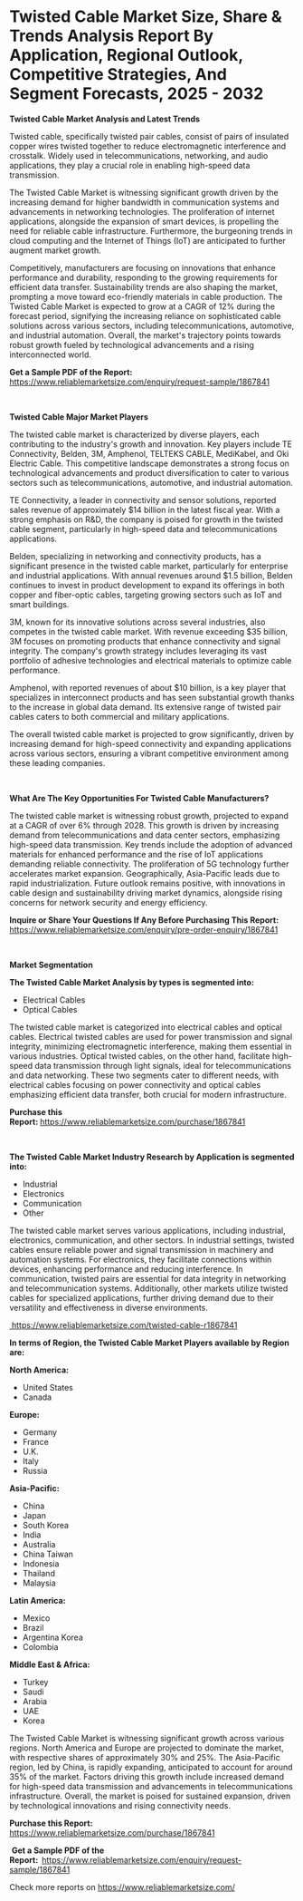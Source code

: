 <p><h1>Twisted Cable Market Size, Share & Trends Analysis Report By Application, Regional Outlook, Competitive Strategies, And Segment Forecasts, 2025 - 2032</h1></p><p><strong>Twisted Cable Market Analysis and Latest Trends</strong></p>
<p><p>Twisted cable, specifically twisted pair cables, consist of pairs of insulated copper wires twisted together to reduce electromagnetic interference and crosstalk. Widely used in telecommunications, networking, and audio applications, they play a crucial role in enabling high-speed data transmission. </p><p>The Twisted Cable Market is witnessing significant growth driven by the increasing demand for higher bandwidth in communication systems and advancements in networking technologies. The proliferation of internet applications, alongside the expansion of smart devices, is propelling the need for reliable cable infrastructure. Furthermore, the burgeoning trends in cloud computing and the Internet of Things (IoT) are anticipated to further augment market growth.</p><p>Competitively, manufacturers are focusing on innovations that enhance performance and durability, responding to the growing requirements for efficient data transfer. Sustainability trends are also shaping the market, prompting a move toward eco-friendly materials in cable production. The Twisted Cable Market is expected to grow at a CAGR of 12% during the forecast period, signifying the increasing reliance on sophisticated cable solutions across various sectors, including telecommunications, automotive, and industrial automation. Overall, the market's trajectory points towards robust growth fueled by technological advancements and a rising interconnected world.</p></p>
<p><strong>Get a Sample PDF of the Report:&nbsp;</strong> <a href="https://www.reliablemarketsize.com/enquiry/request-sample/1867841?utm_campaign=3112&utm_medium=2&utm_source=Github&utm_content=ia&utm_term=07042025&utm_id=twisted-cable">https://www.reliablemarketsize.com/enquiry/request-sample/1867841</a></p>
<p>&nbsp;</p>
<p><strong>Twisted Cable Major Market Players</strong></p>
<p><p>The twisted cable market is characterized by diverse players, each contributing to the industry's growth and innovation. Key players include TE Connectivity, Belden, 3M, Amphenol, TELTEKS CABLE, MediKabel, and Oki Electric Cable. This competitive landscape demonstrates a strong focus on technological advancements and product diversification to cater to various sectors such as telecommunications, automotive, and industrial automation.</p><p>TE Connectivity, a leader in connectivity and sensor solutions, reported sales revenue of approximately $14 billion in the latest fiscal year. With a strong emphasis on R&D, the company is poised for growth in the twisted cable segment, particularly in high-speed data and telecommunications applications.</p><p>Belden, specializing in networking and connectivity products, has a significant presence in the twisted cable market, particularly for enterprise and industrial applications. With annual revenues around $1.5 billion, Belden continues to invest in product development to expand its offerings in both copper and fiber-optic cables, targeting growing sectors such as IoT and smart buildings.</p><p>3M, known for its innovative solutions across several industries, also competes in the twisted cable market. With revenue exceeding $35 billion, 3M focuses on promoting products that enhance connectivity and signal integrity. The company's growth strategy includes leveraging its vast portfolio of adhesive technologies and electrical materials to optimize cable performance.</p><p>Amphenol, with reported revenues of about $10 billion, is a key player that specializes in interconnect products and has seen substantial growth thanks to the increase in global data demand. Its extensive range of twisted pair cables caters to both commercial and military applications.</p><p>The overall twisted cable market is projected to grow significantly, driven by increasing demand for high-speed connectivity and expanding applications across various sectors, ensuring a vibrant competitive environment among these leading companies.</p></p>
<p>&nbsp;</p>
<p><strong>What Are The Key Opportunities For Twisted Cable Manufacturers?</strong></p>
<p><p>The twisted cable market is witnessing robust growth, projected to expand at a CAGR of over 6% through 2028. This growth is driven by increasing demand from telecommunications and data center sectors, emphasizing high-speed data transmission. Key trends include the adoption of advanced materials for enhanced performance and the rise of IoT applications demanding reliable connectivity. The proliferation of 5G technology further accelerates market expansion. Geographically, Asia-Pacific leads due to rapid industrialization. Future outlook remains positive, with innovations in cable design and sustainability driving market dynamics, alongside rising concerns for network security and energy efficiency.</p></p>
<p><strong>Inquire or Share Your Questions If Any Before Purchasing This Report:</strong> <a href="https://www.reliablemarketsize.com/enquiry/pre-order-enquiry/1867841?utm_campaign=3112&utm_medium=2&utm_source=Github&utm_content=ia&utm_term=07042025&utm_id=twisted-cable">https://www.reliablemarketsize.com/enquiry/pre-order-enquiry/1867841</a></p>
<p>&nbsp;</p>
<p><strong>Market Segmentation</strong></p>
<p><strong>The Twisted Cable Market Analysis by types is segmented into:</strong></p>
<p><ul><li>Electrical Cables</li><li>Optical Cables</li></ul></p>
<p><p>The twisted cable market is categorized into electrical cables and optical cables. Electrical twisted cables are used for power transmission and signal integrity, minimizing electromagnetic interference, making them essential in various industries. Optical twisted cables, on the other hand, facilitate high-speed data transmission through light signals, ideal for telecommunications and data networking. These two segments cater to different needs, with electrical cables focusing on power connectivity and optical cables emphasizing efficient data transfer, both crucial for modern infrastructure.</p></p>
<p><strong>Purchase this Report:&nbsp;</strong><a href="https://www.reliablemarketsize.com/purchase/1867841?utm_campaign=3112&utm_medium=2&utm_source=Github&utm_content=ia&utm_term=07042025&utm_id=twisted-cable">https://www.reliablemarketsize.com/purchase/1867841</a></p>
<p>&nbsp;</p>
<p><strong>The Twisted Cable Market Industry Research by Application is segmented into:</strong></p>
<p><ul><li>Industrial</li><li>Electronics</li><li>Communication</li><li>Other</li></ul></p>
<p><p>The twisted cable market serves various applications, including industrial, electronics, communication, and other sectors. In industrial settings, twisted cables ensure reliable power and signal transmission in machinery and automation systems. For electronics, they facilitate connections within devices, enhancing performance and reducing interference. In communication, twisted pairs are essential for data integrity in networking and telecommunication systems. Additionally, other markets utilize twisted cables for specialized applications, further driving demand due to their versatility and effectiveness in diverse environments.</p></p>
<p><a href="https://www.reliablemarketsize.com/twisted-cable-r1867841?utm_campaign=3112&utm_medium=2&utm_source=Github&utm_content=ia&utm_term=07042025&utm_id=twisted-cable">&nbsp;https://www.reliablemarketsize.com/twisted-cable-r1867841</a></p>
<p><strong>In terms of Region, the Twisted Cable Market Players available by Region are:</strong></p>
<p>
    <p> <strong> North America: </strong>
        <ul>
            <li>United States</li>
            <li>Canada</li>
        </ul>
        </p> 
    <p> <strong> Europe: </strong>
        <ul>
            <li>Germany</li>
            <li>France</li>
            <li>U.K.</li>
            <li>Italy</li>
            <li>Russia</li>
        </ul>
        </p> 
    <p> <strong> Asia-Pacific: </strong>
        <ul>
            <li>China</li>
            <li>Japan</li>
            <li>South Korea</li>
            <li>India</li>
            <li>Australia</li>
            <li>China Taiwan</li>
            <li>Indonesia</li>
            <li>Thailand</li>
            <li>Malaysia</li>
        </ul>
        </p> 
    <p> <strong> Latin America: </strong>
        <ul>
            <li>Mexico</li>
            <li>Brazil</li>
            <li>Argentina Korea</li>
            <li>Colombia</li>
        </ul>
        </p> 
    <p> <strong> Middle East & Africa: </strong>
        <ul>
            <li>Turkey</li>
            <li>Saudi</li>
            <li>Arabia</li>
            <li>UAE</li>
            <li>Korea</li>
        </ul>
    </p>
    </p>
<p><p>The Twisted Cable Market is witnessing significant growth across various regions. North America and Europe are projected to dominate the market, with respective shares of approximately 30% and 25%. The Asia-Pacific region, led by China, is rapidly expanding, anticipated to account for around 35% of the market. Factors driving this growth include increased demand for high-speed data transmission and advancements in telecommunications infrastructure. Overall, the market is poised for sustained expansion, driven by technological innovations and rising connectivity needs.</p></p>
<p><strong>Purchase this Report: </strong><a href="https://www.reliablemarketsize.com/purchase/1867841?utm_campaign=3112&utm_medium=2&utm_source=Github&utm_content=ia&utm_term=07042025&utm_id=twisted-cable">https://www.reliablemarketsize.com/purchase/1867841</a></p>
<p>&nbsp;<strong>Get a Sample PDF of the Report:&nbsp;&nbsp;</strong><a href="https://www.reliablemarketsize.com/enquiry/request-sample/1867841?utm_campaign=3112&utm_medium=2&utm_source=Github&utm_content=ia&utm_term=07042025&utm_id=twisted-cable">https://www.reliablemarketsize.com/enquiry/request-sample/1867841</a></p>
<p><strong></strong></p>
<p>Check more reports on <a href="https://www.reliablemarketsize.com/?utm_campaign=3112&utm_medium=2&utm_source=Github&utm_content=ia&utm_term=07042025&utm_id=twisted-cable">https://www.reliablemarketsize.com/</a></p>